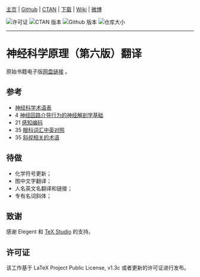 <!-- Author : Dongsheng Deng & Liam Huang-->
<!-- Program Email: elegantlatex2e@gmail.com -->

[主页](https://elegantlatex.org/) | [Github](https://github.com/ElegantLaTeX/ElegantBook) | [CTAN](https://ctan.org/pkg/elegantbook) | [下载](https://github.com/ElegantLaTeX/ElegantBook/releases) | [Wiki](https://github.com/ElegantLaTeX/ElegantBook/wiki) | [微博](https://weibo.com/elegantlatex)

![许可证](https://img.shields.io/ctan/l/elegantbook.svg) ![CTAN 版本](https://img.shields.io/ctan/v/elegantbook.svg) ![Github 版本](https://img.shields.io/github/release/ElegantLaTeX/ElegantBook.svg) ![仓库大小](https://img.shields.io/github/repo-size/ElegantLaTeX/ElegantBook.svg)

-------

# 神经科学原理（第六版）翻译

原始书籍电子版[网盘链接](https://pan.baidu.com/s/1c0haMl287vFUA51rRusHaA?pwd=dong) 。

## 参考
* [神经科学术语表](https://zhuanlan.zhihu.com/p/273186198?utm_id=0)
* 4 [神经回路介导行为的神经解剖学基础](https://blog.csdn.net/qq_39318443/article/details/106892674)
* 21 [感知编码](https://www.dxy.cn/bbs/newweb/pc/post/40268362)
* 35 [眼科词汇中英对照](https://www.sohu.com/a/603321979_121124541)
* 35 [斜视相关的术语](https://wenku.baidu.com/view/f07cd2aebad528ea81c758f5f61fb7360b4c2b30.html) 

## 待做
* 化学符号更新；
* 图中文字翻译；
* 人名英文名翻译和链接；
* 专有名词斜体；

## 致谢

感谢 Elegent 和 [TeX Studio](http://www.latexstudio.net/) 的支持。


## 许可证

该工作基于 LaTeX Project Public License, v1.3c 或者更新的许可证进行发布。



